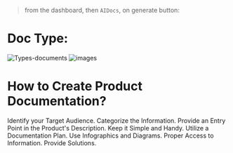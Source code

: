 > from the dashboard, then ```AIDocs```, on generate button:
# Doc Type:
![Types-documents](https://github.com/Divzoon/Help-Portal/assets/73494683/ece6c15a-fc07-4828-b16b-b6961eb0924f)
![images](https://github.com/Divzoon/Help-Portal/assets/73494683/bc3429dd-0451-4604-8c28-58fd1b875cea)


# How to Create Product Documentation?
Identify your Target Audience.
Categorize the Information.
Provide an Entry Point in the Product's Description.
Keep it Simple and Handy.
Utilize a Documentation Plan.
Use Infographics and Diagrams.
Proper Access to Information.
Provide Solutions.
